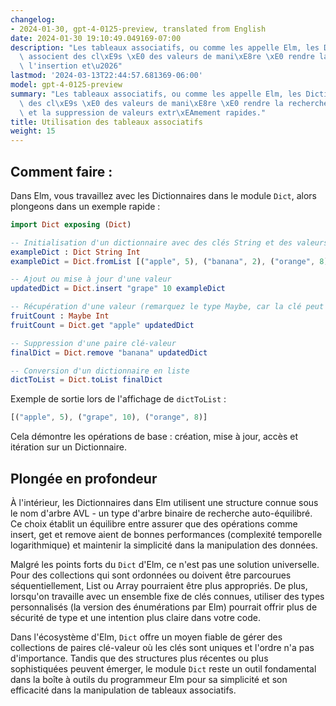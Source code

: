 ```yaml
---
changelog:
- 2024-01-30, gpt-4-0125-preview, translated from English
date: 2024-01-30 19:10:49.049169-07:00
description: "Les tableaux associatifs, ou comme les appelle Elm, les Dictionnaires,\
  \ associent des cl\xE9s \xE0 des valeurs de mani\xE8re \xE0 rendre la recherche,\
  \ l'insertion et\u2026"
lastmod: '2024-03-13T22:44:57.681369-06:00'
model: gpt-4-0125-preview
summary: "Les tableaux associatifs, ou comme les appelle Elm, les Dictionnaires, associent\
  \ des cl\xE9s \xE0 des valeurs de mani\xE8re \xE0 rendre la recherche, l'insertion\
  \ et la suppression de valeurs extr\xEAmement rapides."
title: Utilisation des tableaux associatifs
weight: 15
---
```


## Comment faire :
Dans Elm, vous travaillez avec les Dictionnaires dans le module `Dict`, alors plongeons dans un exemple rapide :

```Elm
import Dict exposing (Dict)

-- Initialisation d'un dictionnaire avec des clés String et des valeurs Int
exampleDict : Dict String Int
exampleDict = Dict.fromList [("apple", 5), ("banana", 2), ("orange", 8)]

-- Ajout ou mise à jour d'une valeur
updatedDict = Dict.insert "grape" 10 exampleDict

-- Récupération d'une valeur (remarquez le type Maybe, car la clé peut ne pas être présente)
fruitCount : Maybe Int
fruitCount = Dict.get "apple" updatedDict

-- Suppression d'une paire clé-valeur
finalDict = Dict.remove "banana" updatedDict

-- Conversion d'un dictionnaire en liste
dictToList = Dict.toList finalDict
```

Exemple de sortie lors de l'affichage de `dictToList` :

```Elm
[("apple", 5), ("grape", 10), ("orange", 8)]
```

Cela démontre les opérations de base : création, mise à jour, accès et itération sur un Dictionnaire.

## Plongée en profondeur
À l'intérieur, les Dictionnaires dans Elm utilisent une structure connue sous le nom d'arbre AVL - un type d'arbre binaire de recherche auto-équilibré. Ce choix établit un équilibre entre assurer que des opérations comme insert, get et remove aient de bonnes performances (complexité temporelle logarithmique) et maintenir la simplicité dans la manipulation des données.

Malgré les points forts du `Dict` d'Elm, ce n'est pas une solution universelle. Pour des collections qui sont ordonnées ou doivent être parcourues séquentiellement, List ou Array pourraient être plus appropriés. De plus, lorsqu'on travaille avec un ensemble fixe de clés connues, utiliser des types personnalisés (la version des énumérations par Elm) pourrait offrir plus de sécurité de type et une intention plus claire dans votre code.

Dans l'écosystème d'Elm, `Dict` offre un moyen fiable de gérer des collections de paires clé-valeur où les clés sont uniques et l'ordre n'a pas d'importance. Tandis que des structures plus récentes ou plus sophistiquées peuvent émerger, le module `Dict` reste un outil fondamental dans la boîte à outils du programmeur Elm pour sa simplicité et son efficacité dans la manipulation de tableaux associatifs.

